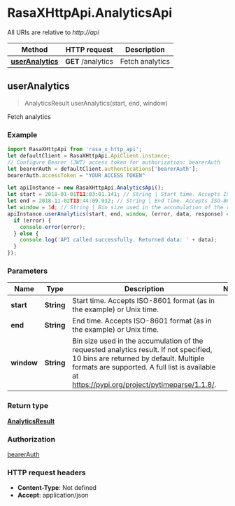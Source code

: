 # RasaXHttpApi.AnalyticsApi

All URIs are relative to *http://api*

Method | HTTP request | Description
------------- | ------------- | -------------
[**userAnalytics**](AnalyticsApi.md#userAnalytics) | **GET** /analytics | Fetch analytics



## userAnalytics

> AnalyticsResult userAnalytics(start, end, window)

Fetch analytics

### Example

```javascript
import RasaXHttpApi from 'rasa_x_http_api';
let defaultClient = RasaXHttpApi.ApiClient.instance;
// Configure Bearer (JWT) access token for authorization: bearerAuth
let bearerAuth = defaultClient.authentications['bearerAuth'];
bearerAuth.accessToken = "YOUR ACCESS TOKEN"

let apiInstance = new RasaXHttpApi.AnalyticsApi();
let start = 2018-01-01T11:03:01.141; // String | Start time. Accepts ISO-8601 format (as in the example) or Unix time.
let end = 2018-11-02T13:44:09.932; // String | End time. Accepts ISO-8601 format (as in the example) or Unix time.
let window = 1d; // String | Bin size used in the accumulation of the requested analytics result. If not specified, 10 bins are returned by default. Multiple formats are supported. A full list is available at https://pypi.org/project/pytimeparse/1.1.8/.
apiInstance.userAnalytics(start, end, window, (error, data, response) => {
  if (error) {
    console.error(error);
  } else {
    console.log('API called successfully. Returned data: ' + data);
  }
});
```

### Parameters


Name | Type | Description  | Notes
------------- | ------------- | ------------- | -------------
 **start** | **String**| Start time. Accepts ISO-8601 format (as in the example) or Unix time. | 
 **end** | **String**| End time. Accepts ISO-8601 format (as in the example) or Unix time. | 
 **window** | **String**| Bin size used in the accumulation of the requested analytics result. If not specified, 10 bins are returned by default. Multiple formats are supported. A full list is available at https://pypi.org/project/pytimeparse/1.1.8/. | 

### Return type

[**AnalyticsResult**](AnalyticsResult.md)

### Authorization

[bearerAuth](../README.md#bearerAuth)

### HTTP request headers

- **Content-Type**: Not defined
- **Accept**: application/json

